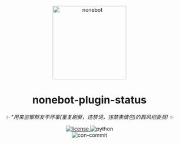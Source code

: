 <!-- markdownlint-disable MD033 MD036 MD041 -->

<p align="center">
  <a href="https://v2.nonebot.dev/"><img src="https://v2.nonebot.dev/logo.png" width="200" height="200" alt="nonebot"></a>
</p>

<div align="center">

# nonebot-plugin-status

_✨ "用来监察群友干坏事(重复刷屏，违禁词，违禁表情包)的群风纪委员! ✨_

</div>

<p align="center">
  <a href="https://raw.githubusercontent.com/azidecupric/nonebot-plugin-group-fuukiiin/main/LICENSE">
    <img src="https://img.shields.io/github/license/AzideCupric/nonebot-plugin-group-fuukiiin.svg" alt="license">
  </a>
  <!--a href="https://pypi.python.org/pypi/nonebot-plugin-status">
    <img src="https://img.shields.io/pypi/v/nonebot-plugin-status.svg" alt="pypi">
  </a-->
  <img src="https://img.shields.io/badge/python-3.10+-blue.svg" alt="python">
<br>
  <img src="https://img.shields.io/badge/Conventional%20Commits-1.0.0-%23FE5196?logo=conventionalcommits&logoColor=pink" alt="con-commit">
</p>
